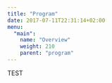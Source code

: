 ```yaml
---
title: "Program"
date: 2017-07-11T22:31:14+02:00
menu:
  "main":
    name: "Overview"
    weight: 210
    parent: "program"
---
```

TEST
